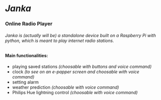 # **_Janka_**
### **Online Radio Player**
###### Janka is (actually will be) a standalone device built on a Raspberry Pi with python, which is meant to play internet radio stations.

#### Main functionalities:
* playing saved stations _(choosable with buttons and voice command)_
* clock _(to see on an e-papper screen and choosable with voice command)_
* setting alarm
* weather prediction _(choosable with voice command)_
* Philips Hue lightning control _(choosable with voice command)_
